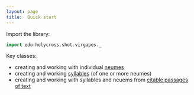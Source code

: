 ```yaml
---
layout: page
title:  Quick start
---
```



Import the library:


```scala
import edu.holycross.shot.virgapes._
```


Key classes:


-  creating and working with individual [neumes](neumes)
-  creating and working [syllables](syllables) (of one or more neumes)
-  creating and working with syllables and neuems from [citable passages of text](passages)
